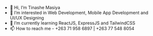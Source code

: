 - 👋 Hi, I’m Tinashe Masiya
- 👀 I’m interested in Web Development, Mobile App Development and UI/UX Designing
- 🌱 I’m currently learning ReactJS, ExpressJS and TailwindCSS
- 📫 How to reach me - +263 71 958 6897 | +263 77 548 8054

<!---
NasheSaint/NasheSaint is a ✨ special ✨ repository because its `README.md` (this file) appears on your GitHub profile.
You can click the Preview link to take a look at your changes.
--->
